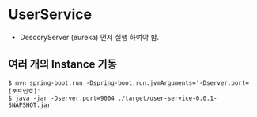 # UserService

- DescoryServer (eureka) 먼저 실행 하여야 함.


## 여러 개의 Instance 기동

```
$ mvn spring-boot:run -Dspring-boot.run.jvmArguments='-Dserver.port=[포트번호]'
$ java -jar -Dserver.port=9004 ./target/user-service-0.0.1-SNAPSHOT.jar
```
